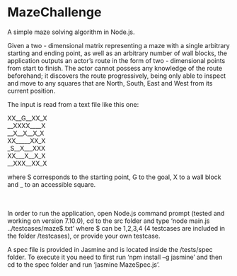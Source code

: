 # MazeChallenge
A simple maze solving algorithm in Node.js.

Given a two - dimensional matrix representing a maze with a single arbitrary
starting and ending point, as well as an arbitrary number of wall blocks, the application outputs an actor’s route in the
form of two - dimensional points from start to finish. The actor cannot possess
any knowledge of the route beforehand; it discovers the route
progressively, being only able to inspect and move to any squares that are
North, South, East and West from its current position.

The input is read from a text file like this one:

XX__G__XX_X <br />
__XXXX____X <br />
__X__X__X_X <br />
XX_____XX_X <br />
_S__X___XXX <br />
XX___X__X_X <br />
__XXX__XX_X <br />

where S corresponds to the starting point, G to the goal, X to a wall block and _ to an accessible square.



<br />
<br />
In order to run the application, open Node.js command prompt (tested and working on version 7.10.0),
cd to the src folder and type ‘node main.js ../testcases/maze$.txt’ 
where $ can be 1,2,3,4 (4 testcases are included in the folder /testcases), or provide your own testcase.

A spec file is provided in Jasmine and is located inside the /tests/spec folder.
To execute it you need to first run ‘npm install –g jasmine’
and then cd to the spec folder and run ‘jasmine MazeSpec.js’.

